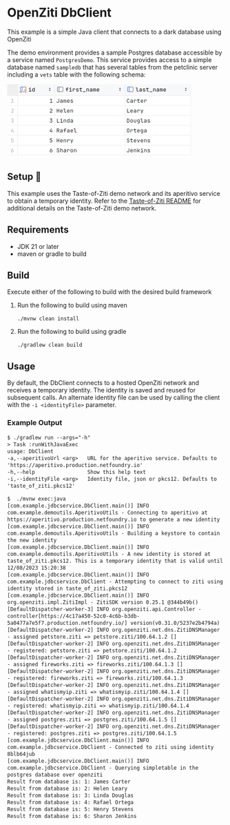 # OpenZiti DbClient

This example is a simple Java client that connects to a dark database using OpenZiti

The demo environment provides a sample Postgres database accessible by a service named `PostgresDemo`.  This
service provides access to a simple database named `sampledb` that has several tables from the petclinic server including a `vets` table with the following schema:

![sampletable.png](sampletable.png)

## Setup :wrench:
This example uses the Taste-of-Ziti demo network and its aperitivo service to obtain a temporary identity. Refer to
the [Taste-of-Ziti README](../../README.md) for additional details on the Taste-of-Ziti demo network.

## Requirements
* JDK 21 or later
* maven or gradle to build

## Build
Execute either of the following to build with the desired build framework

1. Run the following to build using maven

       ./mvnw clean install

1. Run the following to build using gradle

       ./gradlew clean build

## Usage

By default, the DbClient connects to a hosted OpenZiti network and receives a temporary identity.  The
identity is saved and reused for subsequent calls.  An alternate identity file can be used by calling the client with
the `-i <identityFile>` parameter.


### Example Output
```shell
$ ./gradlew run --args="-h"
> Task :runWithJavaExec
usage: DbClient
-a,--aperitivoUrl <arg>   URL for the aperitivo service. Defaults to 'https://aperitivo.production.netfoundry.io'
-h,--help                 Show this help text
-i,--identityFile <arg>   Identity file, json or pkcs12. Defaults to 'taste_of_ziti.pkcs12'
```

```shell
$  ./mvnw exec:java
[com.example.jdbcservice.DbClient.main()] INFO com.example.demoutils.AperitivoUtils - Connecting to aperitivo at https://aperitivo.production.netfoundry.io to generate a new identity
[com.example.jdbcservice.DbClient.main()] INFO com.example.demoutils.AperitivoUtils - Building a keystore to contain the new identity
[com.example.jdbcservice.DbClient.main()] INFO com.example.demoutils.AperitivoUtils - A new identity is stored at taste_of_ziti.pkcs12. This is a temporary identity that is valid until 12/08/2023 15:20:38
[com.example.jdbcservice.DbClient.main()] INFO com.example.jdbcservice.DbClient - Attempting to connect to ziti using identity stored in taste_of_ziti.pkcs12
[com.example.jdbcservice.DbClient.main()] INFO org.openziti.impl.ZitiImpl - ZitiSDK version 0.25.1 @344b49b()
[DefaultDispatcher-worker-3] INFO org.openziti.api.Controller - controller[https://4c17a450-52c0-4c6b-b3db-5a0477a7e5f7.production.netfoundry.io/] version(v0.31.0/5237e2b4794a)
[DefaultDispatcher-worker-2] INFO org.openziti.net.dns.ZitiDNSManager - assigned petstore.ziti => petstore.ziti/100.64.1.2 []
[DefaultDispatcher-worker-2] INFO org.openziti.net.dns.ZitiDNSManager - registered: petstore.ziti => petstore.ziti/100.64.1.2
[DefaultDispatcher-worker-2] INFO org.openziti.net.dns.ZitiDNSManager - assigned fireworks.ziti => fireworks.ziti/100.64.1.3 []
[DefaultDispatcher-worker-2] INFO org.openziti.net.dns.ZitiDNSManager - registered: fireworks.ziti => fireworks.ziti/100.64.1.3
[DefaultDispatcher-worker-2] INFO org.openziti.net.dns.ZitiDNSManager - assigned whatismyip.ziti => whatismyip.ziti/100.64.1.4 []
[DefaultDispatcher-worker-2] INFO org.openziti.net.dns.ZitiDNSManager - registered: whatismyip.ziti => whatismyip.ziti/100.64.1.4
[DefaultDispatcher-worker-2] INFO org.openziti.net.dns.ZitiDNSManager - assigned postgres.ziti => postgres.ziti/100.64.1.5 []
[DefaultDispatcher-worker-2] INFO org.openziti.net.dns.ZitiDNSManager - registered: postgres.ziti => postgres.ziti/100.64.1.5
[com.example.jdbcservice.DbClient.main()] INFO com.example.jdbcservice.DbClient - Connected to ziti using identity 8blb64jub
[com.example.jdbcservice.DbClient.main()] INFO com.example.jdbcservice.DbClient - Querying simpletable in the postgres database over openziti
Result from database is: 1: James Carter
Result from database is: 2: Helen Leary
Result from database is: 3: Linda Douglas
Result from database is: 4: Rafael Ortega
Result from database is: 5: Henry Stevens
Result from database is: 6: Sharon Jenkins

```
